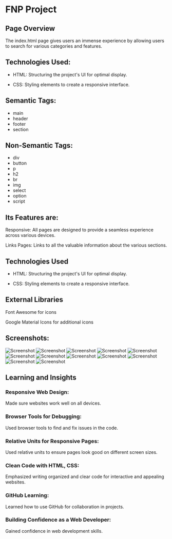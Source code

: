 # FNP Project

## Page Overview
The index.html page gives users an immense experience by allowing users to search for various categories and features.

## Technologies Used:
 - HTML: Structuring the project's UI for optimal display.

  - CSS: Styling elements to create a responsive interface.


  
## Semantic Tags:

- main
- header
- footer
- section

## Non-Semantic Tags:

- div
- button
- p
- h2
- br
- img
- select
- option
- script

## Its Features are:
Responsive: All pages are designed to provide a seamless experience across various devices.

Links Pages: Links to all the valuable information about the various sections.

## Technologies Used

  -  HTML: Structuring the project's UI for optimal display.

  -  CSS: Styling elements to create a responsive interface.

## External Libraries
Font Awesome for icons

Google Material Icons for additional icons

## Screenshots:

![Screenshot](./Screenshot/1.png)
![Screenshot](./Screenshot/2.png)
![Screenshot](./Screenshot/3.png)
![Screenshot](./Screenshot/4.png)
![Screenshot](./Screenshot/5.png)
![Screenshot](./Screenshot/6.png)
![Screenshot](./Screenshot/7.png)
![Screenshot](./Screenshot/8.png)
![Screenshot](./Screenshot/9.png)
![Screenshot](./Screenshot/112.png)
![Screenshot](./Screenshot/113.png)
![Screenshot](./Screenshot/114.png)

## Learning and Insights

### Responsive Web Design:
Made sure websites work well on all devices.

### Browser Tools for Debugging:
Used browser tools to find and fix issues in the code.

### Relative Units for Responsive Pages:
Used relative units to ensure pages look good on different screen sizes.

### Clean Code with HTML, CSS:
Emphasized writing organized and clear code for interactive and appealing websites.

### GitHub Learning:
Learned how to use GitHub for collaboration in projects.

### Building Confidence as a Web Developer:
Gained confidence in web development skills.
